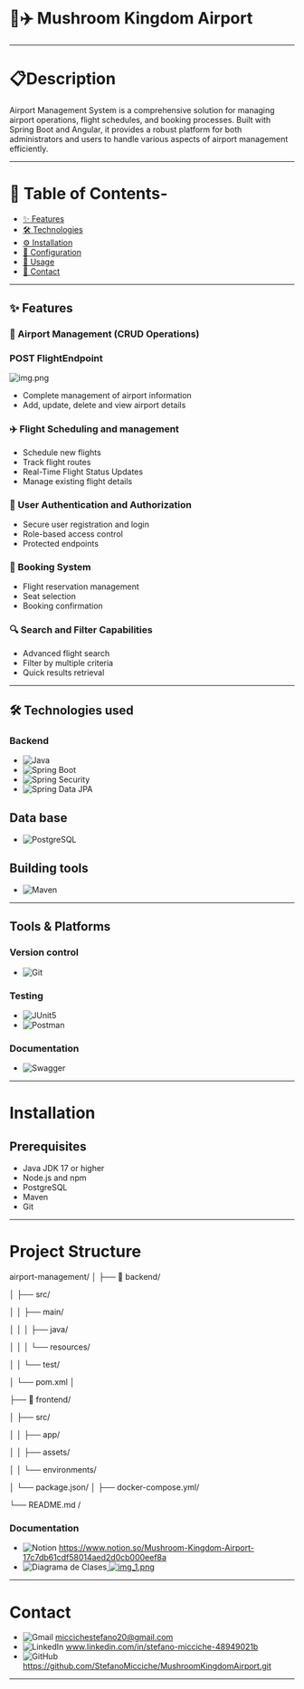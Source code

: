 # 🍄✈️ Mushroom Kingdom Airport
------------------------------------------------------------------------------------------
# 📋Description
Airport Management System is a comprehensive solution for managing airport operations, flight schedules, and booking processes. Built with Spring Boot and Angular, it provides a robust platform for both administrators and users to handle various aspects of airport management efficiently.

---------------------------------------------------------------------
# 📑 Table of Contents-
- [✨ Features](#features)
- [🛠️ Technologies](#technologies)
- [⚙️ Installation](#installation)
- [🔧 Configuration](#configuration)
- [📖 Usage](#usage)
- [🤝 Contact](#contact)
----------------------------------------------------------------------------------------------
## ✨ Features
### 🛫 Airport Management (CRUD Operations) 
### POST FlightEndpoint
![img.png](img.png)

- Complete management of airport information
- Add, update, delete and view airport details 
### ✈️ Flight Scheduling and management
- Schedule new flights
- Track flight routes
- Real-Time Flight Status Updates
- Manage existing flight details
### 🔐 User Authentication and Authorization
- Secure user registration and login
- Role-based access control
- Protected endpoints
### 🎫 Booking System
- Flight reservation management
- Seat selection
- Booking confirmation
### 🔍 Search and Filter Capabilities
- Advanced flight search
- Filter by multiple criteria
- Quick results retrieval
------------------------------------------------------
## 🛠️ Technologies used

### Backend
- ![Java](https://img.shields.io/badge/Java_17-ED8B00?style=for-the-badge&logo=openjdk&logoColor=white)
- ![Spring Boot](https://img.shields.io/badge/Spring_Boot_3.2.0-6DB33F?style=for-the-badge&logo=spring&logoColor=white)
- ![Spring Security](https://img.shields.io/badge/Spring_Security-6DB33F?style=for-the-badge&logo=spring-security&logoColor=white)
- ![Spring Data JPA](https://img.shields.io/badge/Spring_Data_JPA-6DB33F?style=for-the-badge&logo=spring&logoColor=white)

## Data base
- ![PostgreSQL](https://img.shields.io/badge/PostgreSQL-316192?style=for-the-badge&logo=postgresql&logoColor=white)

## Building tools
- ![Maven](https://img.shields.io/badge/Maven-C71A36?style=for-the-badge&logo=apache-maven&logoColor=white)
----------------------------------------------------------------------------------------------
## Tools & Platforms

### Version control
- ![Git](https://img.shields.io/badge/Git-F05032?style=for-the-badge&logo=git&logoColor=white)

### Testing
- ![JUnit5](https://img.shields.io/badge/JUnit5-25A162?style=for-the-badge&logo=junit5&logoColor=white)
- ![Postman](https://img.shields.io/badge/Postman-FF6C37?style=for-the-badge&logo=postman&logoColor=white)

### Documentation
- ![Swagger](https://img.shields.io/badge/Swagger-85EA2D?style=for-the-badge&logo=swagger&logoColor=black)
----------------------------------------------------------------------
# Installation
## Prerequisites
- Java JDK 17 or higher
- Node.js and npm
- PostgreSQL
- Maven
- Git
--------------------------------------------
# Project Structure
airport-management/ │
├── 📂 backend/

│ ├── src/

│ │ ├── main/

│ │ │ ├── java/

│ │ │ └── resources/

│ │ └── test/

│ └── pom.xml
│

├── 📂 frontend/

│ ├── src/

│ │ ├── app/

│ │ ├── assets/

│ │ └── environments/

│ └── package.json/
│
├── docker-compose.yml/

└── README.md / 
### Documentation
- ![Notion](https://img.shields.io/badge/Notion-000000?style=for-the-badge&logo=notion&logoColor=white) https://www.notion.so/Mushroom-Kingdom-Airport-17c7db61cdf58014aed2d0cb000eef8a
- ![Diagrama de Clases](https://img.shields.io/badge/LucidChart-Class%20Diagram-blue)[ ![img_1.png](img_1.png)](https://lucid.app/lucidchart/172a3e7e-6d87-4411-8898-7053b6c8bfef/edit?beaconFlowId=E4E97ECAE82C6896&invitationId=inv_6d5d3186-a59d-47e1-bca0-b1a5937504bb&page=0_0#)


------------------------------------------------------------
# Contact
- ![Gmail](https://img.shields.io/badge/Gmail-D14836?style=for-the-badge&logo=gmail&logoColor=white) miccichestefano20@gmail.com
- ![LinkedIn](https://img.shields.io/badge/LinkedIn-0077B5?style=for-the-badge&logo=linkedin&logoColor=white) www.linkedin.com/in/stefano-micciche-48949021b
- ![GitHub](https://img.shields.io/github/followers/StefanoMicciche?label=follow&style=social) https://github.com/StefanoMicciche/MushroomKingdomAirport.git
-------------------------------------

